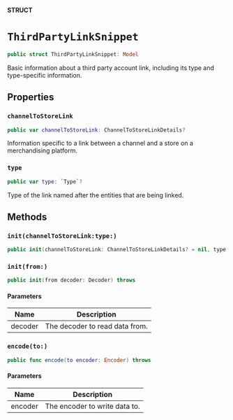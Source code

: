 **STRUCT**

# `ThirdPartyLinkSnippet`

```swift
public struct ThirdPartyLinkSnippet: Model
```

Basic information about a third party account link, including its type and type-specific information.

## Properties
### `channelToStoreLink`

```swift
public var channelToStoreLink: ChannelToStoreLinkDetails?
```

Information specific to a link between a channel and a store on a merchandising platform.

### `type`

```swift
public var type: `Type`?
```

Type of the link named after the entities that are being linked.

## Methods
### `init(channelToStoreLink:type:)`

```swift
public init(channelToStoreLink: ChannelToStoreLinkDetails? = nil, type: Type? = nil)
```

### `init(from:)`

```swift
public init(from decoder: Decoder) throws
```

#### Parameters

| Name | Description |
| ---- | ----------- |
| decoder | The decoder to read data from. |

### `encode(to:)`

```swift
public func encode(to encoder: Encoder) throws
```

#### Parameters

| Name | Description |
| ---- | ----------- |
| encoder | The encoder to write data to. |